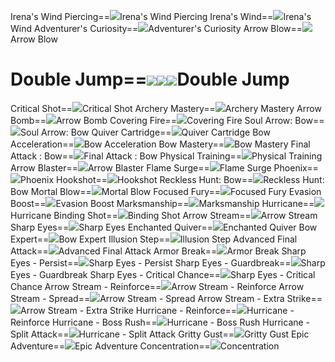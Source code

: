 Irena's Wind Piercing==<img src="upload/mxd/Bowmaster/Skill Irena's Wind Piercing.png"/>Irena's Wind Piercing
Irena's Wind==<img src="upload/mxd/Bowmaster/Skill Irena's Wind.png"/>Irena's Wind
Adventurer's Curiosity==<img src="upload/mxd/Bowmaster/Skill Adventurer's Curiosity.png"/>Adventurer's Curiosity
Arrow Blow==<img src="upload/mxd/Bowmaster/Skill Arrow Blow.png"/>Arrow Blow
# Double Jump==<img src="upload/mxd/Bowmaster/Skill Double Jump (Archer).png"/><img src="upload/mxd/Bowmaster/Skill Double Jump (Hunter).png"/><img src="upload/mxd/Bowmaster/Skill Double Jump (Crossbowman).png"/>Double Jump
Critical Shot==<img src="upload/mxd/Bowmaster/Skill Critical Shot.png"/>Critical Shot
Archery Mastery==<img src="upload/mxd/Bowmaster/Skill Archery Mastery.png"/>Archery Mastery
Arrow Bomb==<img src="upload/mxd/Bowmaster/Skill Arrow Bomb.png"/>Arrow Bomb
Covering Fire==<img src="upload/mxd/Bowmaster/Skill Covering Fire.png"/>Covering Fire
Soul Arrow: Bow==<img src="upload/mxd/Bowmaster/Skill Soul Arrow Bow.png"/>Soul Arrow: Bow
Quiver Cartridge==<img src="upload/mxd/Bowmaster/Skill Quiver Cartridge.png"/>Quiver Cartridge
Bow Acceleration==<img src="upload/mxd/Bowmaster/Skill Bow Acceleration.png"/>Bow Acceleration
Bow Mastery==<img src="upload/mxd/Bowmaster/Skill Bow Mastery.png"/>Bow Mastery
Final Attack : Bow==<img src="upload/mxd/Bowmaster/Skill Final Attack.png"/>Final Attack : Bow
Physical Training==<img src="upload/mxd/Bowmaster/Skill Physical Training.png"/>Physical Training
Arrow Blaster==<img src="upload/mxd/Bowmaster/Skill Arrow Blaster.png"/>Arrow Blaster
Flame Surge==<img src="upload/mxd/Bowmaster/Skill Flame Surge (Ranger).png"/>Flame Surge
Phoenix==<img src="upload/mxd/Bowmaster/Skill Phoenix.png"/>Phoenix
Hookshot==<img src="upload/mxd/Bowmaster/Skill Hookshot (Ranger).png"/>Hookshot
Reckless Hunt: Bow==<img src="upload/mxd/Bowmaster/Skill Reckless Hunt Bow.png"/>Reckless Hunt: Bow
Mortal Blow==<img src="upload/mxd/Bowmaster/Skill Mortal Blow.png"/>Mortal Blow
Focused Fury==<img src="upload/mxd/Bowmaster/Skill Focused Fury (Ranger).png"/>Focused Fury
Evasion Boost==<img src="upload/mxd/Bowmaster/Skill Evasion Boost.png"/>Evasion Boost
Marksmanship==<img src="upload/mxd/Bowmaster/Skill Marksmanship.png"/>Marksmanship
Hurricane==<img src="upload/mxd/Bowmaster/Skill Hurricane.png"/>Hurricane
Binding Shot==<img src="upload/mxd/Bowmaster/Skill Binding Shot.png"/>Binding Shot
Arrow Stream==<img src="upload/mxd/Bowmaster/Skill Arrow Stream.png"/>Arrow Stream
Sharp Eyes==<img src="upload/mxd/Bowmaster/Skill Sharp Eyes.png"/>Sharp Eyes
Enchanted Quiver==<img src="upload/mxd/Bowmaster/Skill Enchanted Quiver.png"/>Enchanted Quiver
Bow Expert==<img src="upload/mxd/Bowmaster/Skill Bow Expert.png"/>Bow Expert
Illusion Step==<img src="upload/mxd/Bowmaster/Skill Illusion Step.png"/>Illusion Step
Advanced Final Attack==<img src="upload/mxd/Bowmaster/Skill Advanced Final Attack.png"/>Advanced Final Attack
Armor Break==<img src="upload/mxd/Bowmaster/Skill Armor Break.png"/>Armor Break
Sharp Eyes \- Persist==<img src="upload/mxd/Bowmaster/Skill Sharp Eyes - Persist.png"/>Sharp Eyes - Persist
Sharp Eyes \- Guardbreak==<img src="upload/mxd/Bowmaster/Skill Sharp Eyes - Guardbreak.png"/>Sharp Eyes - Guardbreak
Sharp Eyes \- Critical Chance==<img src="upload/mxd/Bowmaster/Skill Sharp Eyes - Critical Chance.png"/>Sharp Eyes - Critical Chance
Arrow Stream \- Reinforce==<img src="upload/mxd/Bowmaster/Skill Arrow Stream - Reinforce.png"/>Arrow Stream - Reinforce
Arrow Stream \- Spread==<img src="upload/mxd/Bowmaster/Skill Arrow Stream - Spread.png"/>Arrow Stream - Spread
Arrow Stream \- Extra Strike==<img src="upload/mxd/Bowmaster/Skill Arrow Stream - Extra Strike.png"/>Arrow Stream - Extra Strike
Hurricane \- Reinforce==<img src="upload/mxd/Bowmaster/Skill Hurricane - Reinforce.png"/>Hurricane - Reinforce
Hurricane \- Boss Rush==<img src="upload/mxd/Bowmaster/Skill Hurricane - Boss Rush.png"/>Hurricane - Boss Rush
Hurricane \- Split Attack==<img src="upload/mxd/Bowmaster/Skill Hurricane - Split Attack.png"/>Hurricane - Split Attack
Gritty Gust==<img src="upload/mxd/Bowmaster/Skill Gritty Gust.png"/>Gritty Gust
Epic Adventure==<img src="upload/mxd/Bowmaster/Skill Epic Adventure (Bowman).png"/>Epic Adventure
Concentration==<img src="upload/mxd/Bowmaster/Skill Concentration.png"/>Concentration
